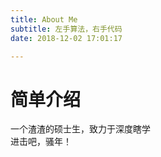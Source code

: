 ```yaml
---
title: About Me
subtitle: 左手算法，右手代码
date: 2018-12-02 17:01:17

---
```

# 简单介绍
一个渣渣的硕士生，致力于深度瞎学  
进击吧，骚年！

